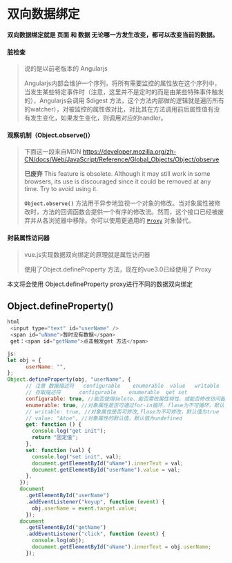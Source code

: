 # 双向数据绑定

**双向数据绑定就是 页面 和 数据 无论哪一方发生改变，都可以改变当前的数据。**

#### 脏检查

> 说的是以前老版本的 Angularjs
>
> Angularjs内部会维护一个序列，将所有需要监控的属性放在这个序列中，当发生某些特定事件时（注意，这里并不是定时的而是由某些特殊事件触发的），Angularjs会调用 $digest 方法，这个方法内部做的逻辑就是遍历所有的watcher），对被监控的属性做对比，对比其在方法调用前后属性值有没有发生变化，如果发生变化，则调用对应的handler。

#### 观察机制（Object.observe()）

> 下面这一段来自MDN https://developer.mozilla.org/zh-CN/docs/Web/JavaScript/Reference/Global_Objects/Object/observe
>
>  **已废弃**
> This feature is obsolete. Although it may still work in some browsers, its use is discouraged since it could be removed at any time. Try to avoid using it.
>
> **`Object.observe()`** 方法用于异步地监视一个对象的修改。当对象属性被修改时，方法的回调函数会提供一个有序的修改流。然而，这个接口已经被废弃并从各浏览器中移除。你可以使用更通用的 [`Proxy`](https://developer.mozilla.org/zh-CN/docs/Web/JavaScript/Reference/Global_Objects/Proxy) 对象替代。

#### 封装属性访问器

> vue.js实现数据双向绑定的原理就是属性访问器
>
> 使用了Object.defineProperty 方法，现在的vue3.0已经使用了 Proxy

本文将会使用 Object.defineProperty   proxy进行不同的数据双向绑定





##  Object.defineProperty()

```js
html
 <input type="text" id="userName" />
 <span id="uName">暂时没有数据</span>
 get：<span id="getName">点击触发get 方法</span>

js:
let obj = {
      userName: "",
};
Object.defineProperty(obj, "userName", {
      // 注意 数据描述符	configurable	enumerable	value	writable
      // 存取描述符  	configurable	enumerable	get	set
      configurable: true, //能否使用delete、能否需改属性特性、或能否修改访问器属性、，false为不可重新定义，默认值为true
      enumerable: true, //对象属性是否可通过for-in循环，flase为不可循环，默认值为true
      // writable: true, //对象属性是否可修改,flase为不可修改，默认值为true
      // value: "Atoe", //对象属性的默认值，默认值为undefined
      get: function () {
        console.log("get init");
        return "固定值";
      },
      set: function (val) {
        console.log("set init", val);
        document.getElementById("uName").innerText = val;
        document.getElementById("userName").value = val;
      },
    });
    document
      .getElementById("userName")
      .addEventListener("keyup", function (event) {
        obj.userName = event.target.value;
      });
    document
      .getElementById("getName")
      .addEventListener("click", function (event) {
        console.log(obj);
        document.getElementById("uName").innerText = obj.userName;
      });
```

